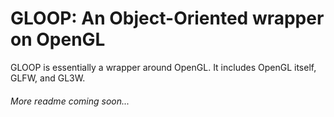 ﻿# GLOOP: An Object-Oriented wrapper on OpenGL
GLOOP is essentially a wrapper around OpenGL. It includes OpenGL itself, GLFW, and GL3W.

###### More readme coming soon...